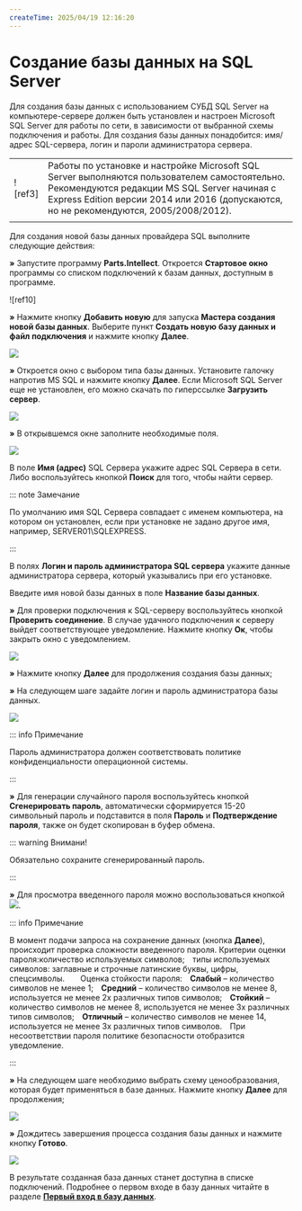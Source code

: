 ```yaml
---
createTime: 2025/04/19 12:16:20
---
```

# Создание базы данных на SQL Server
Для создания базы данных с использованием СУБД SQL Server на компьютере-сервере должен быть установлен и настроен Microsoft SQL Server для работы по сети, в зависимости от выбранной схемы подключения и работы. Для создания базы данных понадобится: имя/адрес SQL-сервера, логин и пароли администратора сервера.

|||
| :- | :- |
|![ref3]|Работы по установке и настройке Microsoft SQL Server выполняются пользователем самостоятельно. Рекомендуются редакции MS SQL Server начиная с Express Edition версии 2014 или 2016 (допускаются, но не рекомендуются, 2005/2008/2012).|
|||

Для создания новой базы данных провайдера SQL выполните следующие действия:

**»** Запустите программу **Parts.Intellect**. Откроется **Стартовое окно** программы со списком подключений к базам данных, доступным в программе.

![ref10]

**»** Нажмите кнопку **Добавить новую** для запуска **Мастера создания новой базы данных**. Выберите пункт **Создать новую** **базу данных и файл подключения** и нажмите кнопку **Далее**.

![](Aspose.Words.6f13226c-9016-4dda-be57-653ed66d987a.057.png)

**»** Откроется окно с выбором типа базы данных. Установите галочку напротив MS SQL и нажмите кнопку **Далее**. Если Microsoft SQL Server еще не установлен, его можно скачать по гиперссылке **Загрузить сервер**.

![](Aspose.Words.6f13226c-9016-4dda-be57-653ed66d987a.058.png)

**»** В открывшемся окне заполните необходимые поля.

![](Aspose.Words.6f13226c-9016-4dda-be57-653ed66d987a.059.png)

В поле **Имя (адрес)** SQL Сервера укажите адрес SQL Сервера в сети. Либо воспользуйтесь кнопкой **Поиск** для того, чтобы найти сервер.

::: note Замечание

По умолчанию имя SQL Сервера совпадает с именем компьютера, на котором он установлен, если при установке не задано другое имя, например, SERVER01\SQLEXPRESS.

:::

В полях **Логин и пароль администратора SQL сервера** укажите данные администратора сервера, который указывались при его установке.

Введите имя новой базы данных в поле **Название базы данных**.

**»** Для проверки подключения к SQL-серверу воспользуйтесь кнопкой **Проверить соединение**. В случае удачного подключения к серверу выйдет соответствующее уведомление. Нажмите кнопку **Ок**, чтобы закрыть окно с уведомлением.

![](Aspose.Words.6f13226c-9016-4dda-be57-653ed66d987a.060.png)

**»** Нажмите кнопку **Далее** для продолжения создания базы данных;

**»** На следующем шаге задайте логин и пароль администратора базы данных.

![](Aspose.Words.6f13226c-9016-4dda-be57-653ed66d987a.061.png)

::: info Примечание

Пароль администратора должен соответствовать политике конфиденциальности операционной системы.

:::

**»** Для генерации случайного пароля воспользуйтесь кнопкой **Сгенерировать пароль**, автоматически сформируется 15-20 символьный пароль и подставится в поля **Пароль** и **Подтверждение пароля**, также он будет скопирован в буфер обмена.

::: warning Внимани!

Обязательно сохраните сгенерированный пароль.

:::

**»** Для просмотра введенного пароля можно воспользоваться кнопкой ![](Aspose.Words.6f13226c-9016-4dda-be57-653ed66d987a.062.png).

::: info Примечание

В момент подачи запроса на сохранение данных (кнопка **Далее**), происходит проверка сложности введенного пароля. Критерии оценки пароля:количество используемых символов;&emsp;типы используемых символов: заглавные и строчные латинские буквы, цифры, спецсимволы.&emsp;&emsp;Оценка стойкости пароля:&emsp;**Слабый** – количество символов не менее 1;&emsp;**Средний** – количество символов не менее 8, используется не менее 2х различных типов символов;&emsp;**Стойкий** – количество символов не менее 8, используется не менее 3х различных типов символов;&emsp;**Отличный** – количество символов не менее 14, используется не менее 3х различных типов символов.&emsp;При несоответствии пароля политике безопасности отобразится уведомление.

:::

**»** На следующем шаге необходимо выбрать схему ценообразования, которая будет применяться в базе данных. Нажмите кнопку **Далее** для продолжения;

![](Aspose.Words.6f13226c-9016-4dda-be57-653ed66d987a.063.png)

**»** Дождитесь завершения процесса создания базы данных и нажмите кнопку **Готово**.

![](Aspose.Words.6f13226c-9016-4dda-be57-653ed66d987a.064.png)

В результате созданная база данных станет доступна в списке подключений. Подробнее о первом входе в базу данных читайте в разделе [**Первый вход в базу данных**](#8ac3d2fb-4a2c-4a91-a9a3-3a5c653900a1).